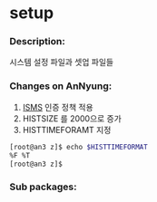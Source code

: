# setup

### Description:
시스템 설정 파일과 셋업 파일들

### Changes on AnNyung:
1. [ISMS](http://isms.kisa.or.kr/kor/intro/intro01.jsp) 인증 정책 적용
2. HISTSIZE 를 2000으로 증가
3. HISTTIMEFORAMT 지정
  ```bash
  [root@an3 z]$ echo $HISTTIMEFORMAT
  %F %T
  [root@an3 z]$
  ```

### Sub packages:
